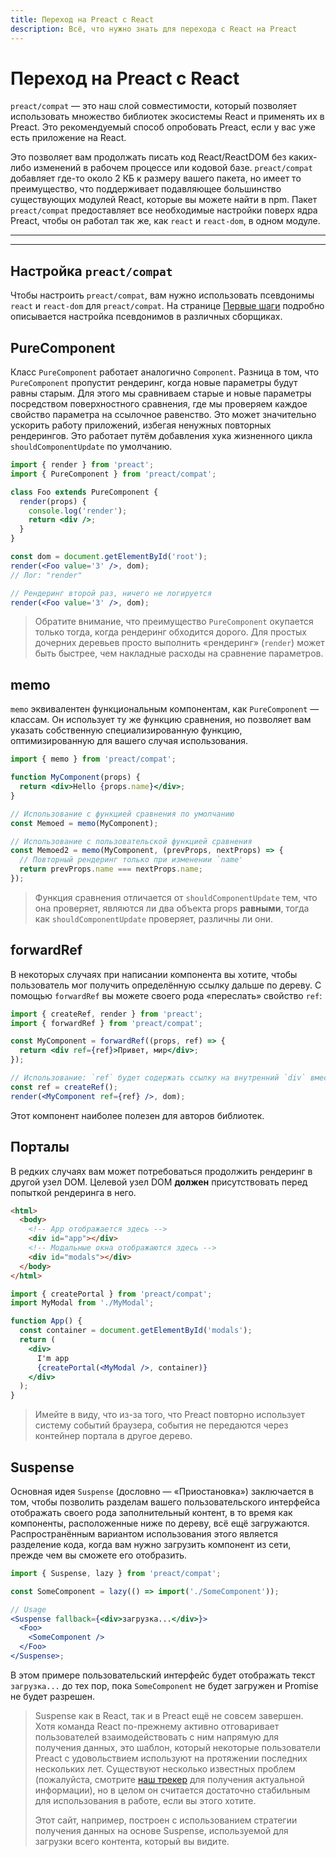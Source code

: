 ```yaml
---
title: Переход на Preact с React
description: Всё, что нужно знать для перехода с React на Preact
---
```


# Переход на Preact с React

`preact/compat` — это наш слой совместимости, который позволяет использовать множество библиотек экосистемы React и применять их в Preact. Это рекомендуемый способ опробовать Preact, если у вас уже есть приложение на React.

Это позволяет вам продолжать писать код React/ReactDOM без каких-либо изменений в рабочем процессе или кодовой базе. `preact/compat` добавляет где-то около 2 КБ к размеру вашего пакета, но имеет то преимущество, что поддерживает подавляющее большинство существующих модулей React, которые вы можете найти в npm. Пакет `preact/compat` предоставляет все необходимые настройки поверх ядра Preact, чтобы он работал так же, как `react` и `react-dom`, в одном модуле.

---

<toc></toc>

---

## Настройка `preact/compat`

Чтобы настроить `preact/compat`, вам нужно использовать псевдонимы `react` и `react-dom` для `preact/compat`. На странице [Первые шаги](/guide/v11/getting-started#псевдонимы-react-для-preact) подробно описывается настройка псевдонимов в различных сборщиках.

## PureComponent

Класс `PureComponent` работает аналогично `Component`. Разница в том, что `PureComponent` пропустит рендеринг, когда новые параметры будут равны старым. Для этого мы сравниваем старые и новые параметры посредством поверхностного сравнения, где мы проверяем каждое свойство параметра на ссылочное равенство. Это может значительно ускорить работу приложений, избегая ненужных повторных рендерингов. Это работает путём добавления хука жизненного цикла `shouldComponentUpdate` по умолчанию.

```jsx
import { render } from 'preact';
import { PureComponent } from 'preact/compat';

class Foo extends PureComponent {
  render(props) {
    console.log('render');
    return <div />;
  }
}

const dom = document.getElementById('root');
render(<Foo value='3' />, dom);
// Лог: "render"

// Рендеринг второй раз, ничего не логируется
render(<Foo value='3' />, dom);
```

> Обратите внимание, что преимущество `PureComponent` окупается только тогда, когда рендеринг обходится дорого. Для простых дочерних деревьев просто выполнить «рендеринг» (`render`) может быть быстрее, чем накладные расходы на сравнение параметров.

## memo

`memo` эквивалентен функциональным компонентам, как `PureComponent` — классам. Он использует ту же функцию сравнения, но позволяет вам указать собственную специализированную функцию, оптимизированную для вашего случая использования.

```jsx
import { memo } from 'preact/compat';

function MyComponent(props) {
  return <div>Hello {props.name}</div>;
}

// Использование с функцией сравнения по умолчанию
const Memoed = memo(MyComponent);

// Использование с пользовательской функцией сравнения
const Memoed2 = memo(MyComponent, (prevProps, nextProps) => {
  // Повторный рендеринг только при изменении `name'
  return prevProps.name === nextProps.name;
});
```

> Функция сравнения отличается от `shouldComponentUpdate` тем, что она проверяет, являются ли два объекта props **равными**, тогда как `shouldComponentUpdate` проверяет, различны ли они.

## forwardRef

В некоторых случаях при написании компонента вы хотите, чтобы пользователь мог получить определённую ссылку дальше по дереву. С помощью `forwardRef` вы можете своего рода «переслать» свойство `ref`:

```jsx
import { createRef, render } from 'preact';
import { forwardRef } from 'preact/compat';

const MyComponent = forwardRef((props, ref) => {
  return <div ref={ref}>Привет, мир</div>;
});

// Использование: `ref` будет содержать ссылку на внутренний `div` вместо `MyComponent`
const ref = createRef();
render(<MyComponent ref={ref} />, dom);
```

Этот компонент наиболее полезен для авторов библиотек.

## Порталы

В редких случаях вам может потребоваться продолжить рендеринг в другой узел DOM. Целевой узел DOM **должен** присутствовать перед попыткой рендеринга в него.

```html
<html>
  <body>
    <!-- App отображается здесь -->
    <div id="app"></div>
    <!-- Модальные окна отображаются здесь -->
    <div id="modals"></div>
  </body>
</html>
```

```jsx
import { createPortal } from 'preact/compat';
import MyModal from './MyModal';

function App() {
  const container = document.getElementById('modals');
  return (
    <div>
      I'm app
      {createPortal(<MyModal />, container)}
    </div>
  );
}
```

> Имейте в виду, что из-за того, что Preact повторно использует систему событий браузера, события не передаются через контейнер портала в другое дерево.

## Suspense

Основная идея `Suspense` (дословно — «Приостановка») заключается в том, чтобы позволить разделам вашего пользовательского интерфейса отображать своего рода заполнительный контент, в то время как компоненты, расположенные ниже по дереву, всё ещё загружаются. Распространённым вариантом использования этого является разделение кода, когда вам нужно загрузить компонент из сети, прежде чем вы сможете его отобразить.

```jsx
import { Suspense, lazy } from 'preact/compat';

const SomeComponent = lazy(() => import('./SomeComponent'));

// Usage
<Suspense fallback={<div>загрузка...</div>}>
  <Foo>
    <SomeComponent />
  </Foo>
</Suspense>;
```

В этом примере пользовательский интерфейс будет отображать текст `загрузка...` до тех пор, пока `SomeComponent` не будет загружен и Promise не будет разрешен.

> Suspense как в React, так и в Preact ещё не совсем завершен. Хотя команда React по-прежнему активно отговаривает пользователей взаимодействовать с ним напрямую для получения данных, это шаблон, который некоторые пользователи Preact с удовольствием используют на протяжении последних нескольких лет. Существуют несколько известных проблем (пожалуйста, смотрите [наш трекер](https://github.com/preactjs/preact/issues?q=is%3Aissue+is%3Aopen+suspense) для получения актуальной информации), но в целом он считается достаточно стабильным для использования в работе, если вы этого хотите.
>
> Этот сайт, например, построен с использованием стратегии получения данных на основе Suspense, используемой для загрузки всего контента, который вы видите.
